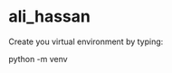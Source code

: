# ali_hassan

Create you virtual environment by typing:

python -m venv <NameOfYourVirtualEnvironment>
